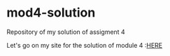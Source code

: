 # mod4-solution
Repository of my solution of assigment 4


Let's go on my site for the solution of module 4 :[HERE](https://padcesar.github.io/mod4-solution/mySite/harder/)
